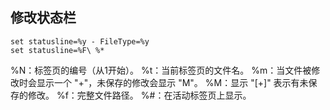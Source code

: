 ## 修改状态栏

```
set statusline=%y - FileType=%y
set statusline=%F\ %*
```

%N：标签页的编号（从1开始）。
%t：当前标签页的文件名。
%m：当文件被修改时会显示一个 "+"，未保存的修改会显示 "M"。
%M：显示 "[+]" 表示有未保存的修改。
%f：完整文件路径。
%#：在活动标签页上显示。

